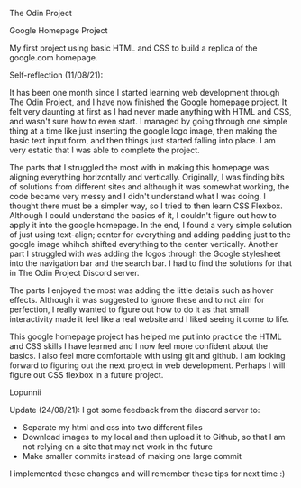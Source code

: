 The Odin Project

Google Homepage Project

My first project using basic HTML and CSS to build a replica of the google.com homepage.
 
Self-reflection (11/08/21):

It has been one month since I started learning web development through The Odin Project, and I have now finished the Google homepage project. 
It felt very daunting at first as I had never made anything with HTML and CSS, and wasn't sure how to even start. 
I managed by going through one simple thing at a time like just inserting the google logo image, then making the basic text input form, and then things just started falling into place. I am very estatic that I was able to complete the project.

The parts that I struggled the most with in making this homepage was aligning everything horizontally and vertically. 
Originally, I was finding bits of solutions from different sites and although it was somewhat working, the code became very messy and I didn't understand what I was doing. 
I thought there must be a simpler way, so I tried to then learn CSS Flexbox. Although I could understand the basics of it, I couldn't figure out how to apply it into the google homepage. In the end, I found a very simple solution of just using text-align; center for everything and adding padding just to the google image whihch shifted everything to the center vertically. 
Another part I struggled with was adding the logos through the Google stylesheet into the navigation bar and the search bar. I had to find the solutions for that in The Odin Project Discord server. 

The parts I enjoyed the most was adding the little details such as hover effects. Although it was suggested to ignore these and to not aim for perfection, I really wanted to figure out how to do it as that small interactivity made it feel like a real website and I liked seeing it come to life. 

This google homepage project has helped me put into practice the HTML and CSS skills I have learned and I now feel more confident about the basics. I also feel more comfortable with using git and github. I am looking forward to figuring out the next project in web development. Perhaps I will figure out CSS flexbox in a future project. 

Lopunnii 

Update (24/08/21): 
I got some feedback from the discord server to:
- Separate my html and  css into two different files
- Download images to my local and then upload it to Github, so that I am not relying on a site that may not work in the future
- Make smaller commits instead of making one large commit

I implemented these changes and will remember these tips for next time :) 